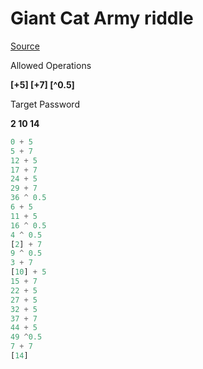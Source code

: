 # Giant Cat Army riddle
[Source](https://www.youtube.com/watch?v=YeMVoJKn1Tg)

Allowed Operations

**[+5] [+7] [^0.5]**

Target Password

**2 10 14**
```m
0 + 5
5 + 7
12 + 5
17 + 7
24 + 5
29 + 7
36 ^ 0.5
6 + 5
11 + 5
16 ^ 0.5
4 ^ 0.5
[2] + 7
9 ^ 0.5
3 + 7 
[10] + 5
15 + 7
22 + 5
27 + 5
32 + 5
37 + 7
44 + 5
49 ^0.5
7 + 7 
[14]
```


